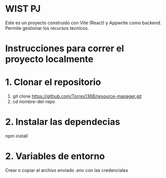 # WIST PJ
Este es un proyecto construido con Vite (React) y Appwrite como backend. Permite gestionar los recursos tecnicos.


#  Instrucciones para correr el proyecto localmente

# 1. Clonar el repositorio
1.  git clone https://github.com/Torres1368/resource-manager.git
2.  cd nombre-del-repo

# 2. Instalar las dependecias
npm install


# 2. Variables de entorno
Crear o copiar el archivo enviado .env con las credenciales

